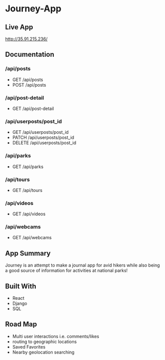 # Journey-App

## Live App

http://35.91.215.236/

## Documentation

### /api/posts

- GET /api/posts
- POST /api/posts

### /api/post-detail

- GET /api/post-detail

### /api/userposts/post_id

- GET /api/userposts/post_id
- PATCH /api/userposts/post_id
- DELETE /api/userposts/post_id

### /api/parks

- GET /api/parks

### /api/tours

- GET /api/tours

### /api/videos

- GET /api/videos

### /api/webcams

- GET /api/webcams

## App Summary

Journey is an attempt to make a journal app for avid hikers while also being a good source of information for activities at national parks!

## Built With

- React
- Django
- SQL

## Road Map

- Multi user interactions i.e. comments/likes
- routing to geographic locations
- Saved Favorites
- Nearby geolocation searching
